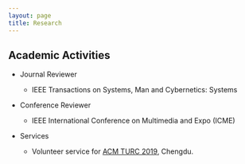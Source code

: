 ```yaml
---
layout: page
title: Research
---
```

## Academic Activities

* Journal Reviewer
  
  * IEEE Transactions on Systems, Man and Cybernetics: Systems

    
  
* Conference Reviewer
  * IEEE International Conference on Multimedia and Expo (ICME) 
* Services
  
  * Volunteer service for [ACM TURC 2019](http://acmturc.com/2019/cn/index.html), Chengdu.


